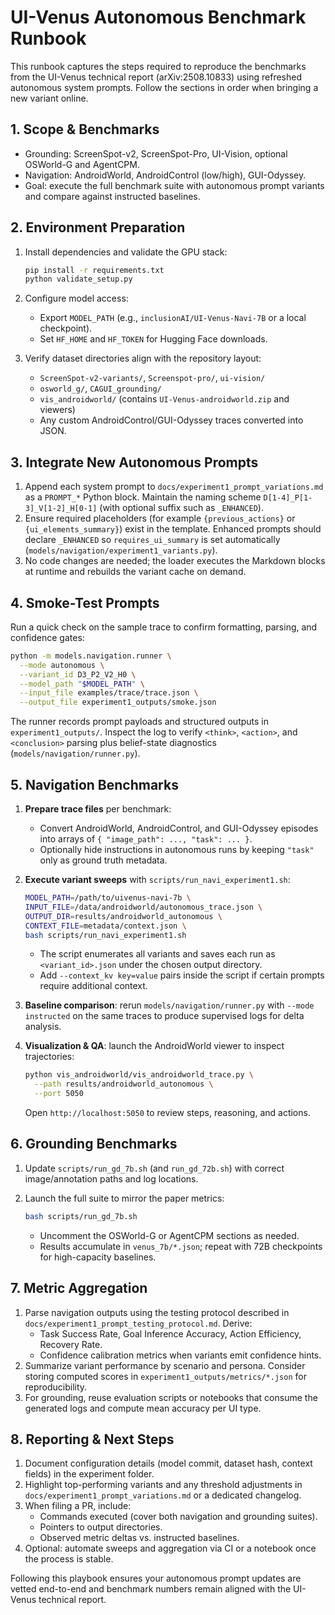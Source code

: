 # UI-Venus Autonomous Benchmark Runbook

This runbook captures the steps required to reproduce the benchmarks from the UI-Venus technical report (arXiv:2508.10833) using refreshed autonomous system prompts. Follow the sections in order when bringing a new variant online.

## 1. Scope & Benchmarks

- Grounding: ScreenSpot-v2, ScreenSpot-Pro, UI-Vision, optional OSWorld-G and AgentCPM.
- Navigation: AndroidWorld, AndroidControl (low/high), GUI-Odyssey.
- Goal: execute the full benchmark suite with autonomous prompt variants and compare against instructed baselines.

## 2. Environment Preparation

1. Install dependencies and validate the GPU stack:

   ```bash
   pip install -r requirements.txt
   python validate_setup.py
   ```

2. Configure model access:
   - Export `MODEL_PATH` (e.g., `inclusionAI/UI-Venus-Navi-7B` or a local checkpoint).
   - Set `HF_HOME` and `HF_TOKEN` for Hugging Face downloads.

3. Verify dataset directories align with the repository layout:
   - `ScreenSpot-v2-variants/`, `Screenspot-pro/`, `ui-vision/`
   - `osworld_g/`, `CAGUI_grounding/`
   - `vis_androidworld/` (contains `UI-Venus-androidworld.zip` and viewers)
   - Any custom AndroidControl/GUI-Odyssey traces converted into JSON.

## 3. Integrate New Autonomous Prompts

1. Append each system prompt to `docs/experiment1_prompt_variations.md` as a `PROMPT_*` Python block. Maintain the naming scheme `D[1-4]_P[1-3]_V[1-2]_H[0-1]` (with optional suffix such as `_ENHANCED`).
2. Ensure required placeholders (for example `{previous_actions}` or `{ui_elements_summary}`) exist in the template. Enhanced prompts should declare `_ENHANCED` so `requires_ui_summary` is set automatically (`models/navigation/experiment1_variants.py`).
3. No code changes are needed; the loader executes the Markdown blocks at runtime and rebuilds the variant cache on demand.

## 4. Smoke-Test Prompts

Run a quick check on the sample trace to confirm formatting, parsing, and confidence gates:

```bash
python -m models.navigation.runner \
  --mode autonomous \
  --variant_id D3_P2_V2_H0 \
  --model_path "$MODEL_PATH" \
  --input_file examples/trace/trace.json \
  --output_file experiment1_outputs/smoke.json
```

The runner records prompt payloads and structured outputs in `experiment1_outputs/`. Inspect the log to verify `<think>`, `<action>`, and `<conclusion>` parsing plus belief-state diagnostics (`models/navigation/runner.py`).

## 5. Navigation Benchmarks

1. **Prepare trace files** per benchmark:
   - Convert AndroidWorld, AndroidControl, and GUI-Odyssey episodes into arrays of `{ "image_path": ..., "task": ... }`.
   - Optionally hide instructions in autonomous runs by keeping `"task"` only as ground truth metadata.
2. **Execute variant sweeps** with `scripts/run_navi_experiment1.sh`:

   ```bash
   MODEL_PATH=/path/to/uivenus-navi-7b \
   INPUT_FILE=/data/androidworld/autonomous_trace.json \
   OUTPUT_DIR=results/androidworld_autonomous \
   CONTEXT_FILE=metadata/context.json \
   bash scripts/run_navi_experiment1.sh
   ```

   - The script enumerates all variants and saves each run as `<variant_id>.json` under the chosen output directory.
   - Add `--context_kv key=value` pairs inside the script if certain prompts require additional context.
3. **Baseline comparison**: rerun `models/navigation/runner.py` with `--mode instructed` on the same traces to produce supervised logs for delta analysis.
4. **Visualization & QA**: launch the AndroidWorld viewer to inspect trajectories:

   ```bash
   python vis_androidworld/vis_androidworld_trace.py \
     --path results/androidworld_autonomous \
     --port 5050
   ```

   Open `http://localhost:5050` to review steps, reasoning, and actions.

## 6. Grounding Benchmarks

1. Update `scripts/run_gd_7b.sh` (and `run_gd_72b.sh`) with correct image/annotation paths and log locations.
2. Launch the full suite to mirror the paper metrics:

   ```bash
   bash scripts/run_gd_7b.sh
   ```

   - Uncomment the OSWorld-G or AgentCPM sections as needed.
   - Results accumulate in `venus_7b/*.json`; repeat with 72B checkpoints for high-capacity baselines.

## 7. Metric Aggregation

1. Parse navigation outputs using the testing protocol described in `docs/experiment1_prompt_testing_protocol.md`. Derive:
   - Task Success Rate, Goal Inference Accuracy, Action Efficiency, Recovery Rate.
   - Confidence calibration metrics when variants emit confidence hints.
2. Summarize variant performance by scenario and persona. Consider storing computed scores in `experiment1_outputs/metrics/*.json` for reproducibility.
3. For grounding, reuse evaluation scripts or notebooks that consume the generated logs and compute mean accuracy per UI type.

## 8. Reporting & Next Steps

1. Document configuration details (model commit, dataset hash, context fields) in the experiment folder.
2. Highlight top-performing variants and any threshold adjustments in `docs/experiment1_prompt_variations.md` or a dedicated changelog.
3. When filing a PR, include:
   - Commands executed (cover both navigation and grounding suites).
   - Pointers to output directories.
   - Observed metric deltas vs. instructed baselines.
4. Optional: automate sweeps and aggregation via CI or a notebook once the process is stable.

Following this playbook ensures your autonomous prompt updates are vetted end-to-end and benchmark numbers remain aligned with the UI-Venus technical report.
